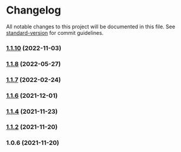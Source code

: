 # Changelog

All notable changes to this project will be documented in this file. See [standard-version](https://github.com/conventional-changelog/standard-version) for commit guidelines.

### [1.1.10](https://github.com/koatty/koatty_typeorm/compare/v1.1.8...v1.1.10) (2022-11-03)

### [1.1.8](https://github.com/koatty/koatty_typeorm/compare/v1.1.7...v1.1.8) (2022-05-27)

### [1.1.7](https://github.com/koatty/koatty_typeorm/compare/v1.1.6...v1.1.7) (2022-02-24)

### [1.1.6](https://github.com/koatty/koatty_typeorm/compare/v1.1.4...v1.1.6) (2021-12-01)

### [1.1.4](https://github.com/koatty/koatty_typeorm/compare/v1.1.2...v1.1.4) (2021-11-23)

### [1.1.2](https://github.com/koatty/koatty_typeorm/compare/v1.0.6...v1.1.2) (2021-11-20)

### 1.0.6 (2021-11-20)
